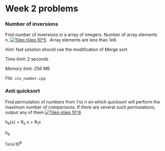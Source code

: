 # Week 2 problems

### Number of inversions

Find number of inversions in a array of integers. Number of array elements n, <a href="https://www.codecogs.com/eqnedit.php?latex=\inline&space;\dpi{100}&space;1\leq&space;n\leq&space;10^5" target="_blank"><img src="https://latex.codecogs.com/gif.latex?\inline&space;\dpi{100}&space;1\leq&space;n\leq&space;10^5" title="1\leq n\leq 10^5" /></a> . Array elements are less than 1e9. 

*Hint:* fast solution should use the modification of Merge sort.  

*Time limit:* 2 seconds

*Memory limit:* 256 MB

*File:* `inv_number.cpp`

### Anti quicksort

Find permutation of numbers from 1 to *n* on which quicksort will perform the maximum number of comparisons. If there are several such permutations, output any of them <a href="https://www.codecogs.com/eqnedit.php?latex=\inline&space;1\leq&space;n\leq&space;10^6" target="_blank"><img src="https://latex.codecogs.com/gif.latex?\inline&space;1\leq&space;n\leq&space;10^6" title="1\leq n\leq 10^6" /></a> 

h<sub>&theta;</sub>(x) = &theta;<sub>o</sub> x + &theta;<sub>1</sub>x

h<sub>&theta;
  
1&ge;n&ge;10<sup>6
